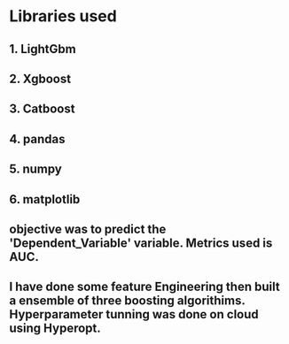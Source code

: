 # Libraries used
## 1. LightGbm
## 2. Xgboost
## 3. Catboost
## 4. pandas
## 5. numpy
## 6. matplotlib

## objective was to predict the 'Dependent_Variable' variable. Metrics used is AUC.

## I have done some feature Engineering then built a ensemble of three boosting algorithims. Hyperparameter tunning was done on cloud using Hyperopt.
